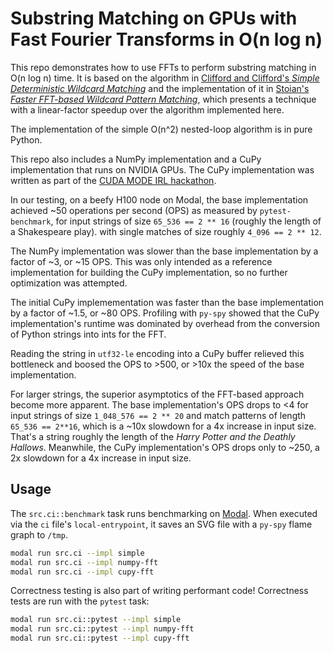 # Substring Matching on GPUs with Fast Fourier Transforms in O(n log n)

This repo demonstrates how to use FFTs to perform substring matching in O(n log n) time.
It is based on the algorithm in
[Clifford and Clifford's _Simple Deterministic Wildcard Matching_](https://www.cs.cmu.edu/afs/cs/academic/class/15750-s16/Handouts/WildCards2006.pdf)
and the implementation of it in
[Stoian's _Faster FFT-based Wildcard Pattern Matching_](https://dl.acm.org/doi/10.1145/3555041.3589391),
which presents a technique with a linear-factor speedup over the algorithm
implemented here.

The implementation of the simple O(n^2) nested-loop algorithm
is in pure Python.

This repo also includes a NumPy implementation
and a CuPy implementation that runs on NVIDIA GPUs.
The CuPy implementation was written as part of the
[CUDA MODE IRL hackathon](https://events.accel.com/cudamode).

In our testing, on a beefy H100 node on Modal,
the base implementation achieved ~50 operations per second (OPS) as measured by `pytest-benchmark`,
for input strings of size `65_536 == 2 ** 16`
(roughly the length of a Shakespeare play).
with single matches of size roughly `4_096 == 2 ** 12`.

The NumPy implementation was slower than the base implementation by a factor of ~3,
or ~15 OPS.
This was only intended as a reference implementation for building the CuPy implementation, so no further optimization was attempted.

The initial CuPy implemementation was faster than the base implementation by a factor of ~1.5,
or ~80 OPS.
Profiling with `py-spy` showed that the CuPy implementation's
runtime was dominated by overhead
from the conversion of Python strings into ints for the FFT.

Reading the string in `utf32-le` encoding into a CuPy buffer relieved this bottleneck
and boosed the OPS to >500, or >10x the speed of the base implementation.

For larger strings, the superior asymptotics of the FFT-based approach
become more apparent.
The base implementation's OPS drops to <4 for input strings of size `1_048_576 == 2 ** 20`
and match patterns of length `65_536 == 2**16`, which is a ~10x slowdown for a 4x increase in input size.
That's a string roughly the length of the _Harry Potter and the Deathly Hallows_.
Meanwhile, the CuPy implementation's OPS drops only to ~250, a 2x slowdown for a 4x increase in input size.


## Usage

The `src.ci::benchmark` task runs benchmarking on [Modal](https://modal.com).
When executed via the `ci` file's `local-entrypoint`,
it saves an SVG file with a `py-spy` flame graph to `/tmp`.

```bash
modal run src.ci --impl simple
modal run src.ci --impl numpy-fft
modal run src.ci --impl cupy-fft
```

Correctness testing is also part of writing performant code!
Correctness tests are run with the `pytest` task:

```bash
modal run src.ci::pytest --impl simple
modal run src.ci::pytest --impl numpy-fft
modal run src.ci::pytest --impl cupy-fft
```
